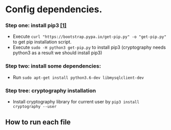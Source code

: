 # Config dependencies.
### Step one: install pip3 [[1]](https://www.liquidweb.com/kb/how-to-install-pip-on-ubuntu-16-04-lts/)
* Execute `curl "https://bootstrap.pypa.io/get-pip.py" -o "get-pip.py"` to get pip installation script.
* Execute `sudo -H python3 get-pip.py` to install pip3 (cryptography needs python3 as a result we should install pip3)

### Step two: install some dependencies:
* Run `sudo apt-get install python3.6-dev libmysqlclient-dev`

### Step tree: cryptography installation
* Install cryptography library for current user by `pip3 install cryptography --user`


## How to run each file
